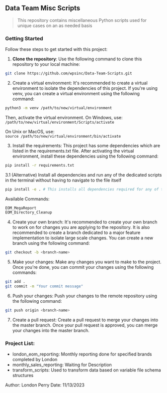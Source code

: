## Data Team Misc Scripts

> This repository contains miscellaneous Python scripts used for unique cases on an as needed basis

### Getting Started

Follow these steps to get started with this project:

1. **Clone the repository**: Use the following command to clone this repository to your local machine:
    
```bash
git clone https://github.com/wpsinc/Data-Team-Scripts.git
```

2. Create a virtual environment: It's recommended to create a virtual environment to isolate the dependencies of this project. If you're using venv, you can create a virtual environment using the following command:

```bash
python3 -m venv /path/to/new/virtual/environment
```

Then, activate the virtual environment. On Windows, use:
`/path/to/new/virtual/environment/Scripts/activate`

On Unix or MacOS, use:  
`source /path/to/new/virtual/environment/bin/activate`

3. Install the requirements: This project has some dependencies which are listed in the requirements.txt file. After activating the virtual environment, install these dependencies using the following command:
    
```bash
pip install -r requirements.txt
```

3.1 (Alternative) Install all dependencies and run any of the dedicated scripts in the terminal without having to navigate to the file itself
    
```bash
pip install -e . # This installs all dependencies required for any of the scripts
```
Available Commands:
```bash
EOM_MegaReport
EOM_Directory_Cleanup
```

4. Create your own branch: It's recommended to create your own branch to work on for changes you are applying to the repository. It is also recommended to create a branch dedicated to a major feature implementation to isolate large scale changes. You can create a new branch using the following command:
    
```bash
git checkout -b <branch-name>
```

5. Make your changes: Make any changes you want to make to the project. Once you're done, you can commit your changes using the following commands:
    
```bash
git add .
git commit -m "Your commit message"
```

6. Push your changes: Push your changes to the remote repository using the following command:
    
```bash
git push origin <branch-name>
```

7. Create a pull request: Create a pull request to merge your changes into the master branch. Once your pull request is approved, you can merge your changes into the master branch.


### Project List:

- london_eom_reporting: Monthly reporting done for specified brands completed by London
- monthly_sales_reporting: Waiting for Description
- transform_scripts: Used to transform data based on variable file schema structures


Author: London Perry
Date: 11/13/2023
